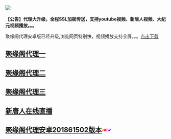 ![](https://raw.githubusercontent.com/hao369/a/master/j.jpg)

**【公告】代理大升级，全程SSL加密传送，支持youtube视频、新唐人视频、大纪元视频播放。。。**

聚缘阁代理安卓版已经升级,浏览网页特别快，视频播放支持全屏。。。[点击下载](https://github.com/dtw9/9/raw/master/201861502.apk)

##  [聚缘阁代理一](http://r87ey.haor.poetry.is)

##  [聚缘阁代理二](http://43-566.627.aser.com.ve/)


##  [聚缘阁代理三](http://5r5-4t.627.aser.com.ve) 

##  [新唐人在线直播](http://5754x.haor.poetry.is/xtr.html)










##  [聚缘阁代理安卓201861502版本](https://github.com/dtw9/9/raw/master/201861502.apk)![](https://raw.githubusercontent.com/jyg-1/jyg/master/new.gif)



